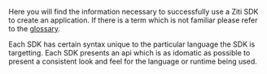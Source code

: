 Here you will find the information necessary to successfully use a Ziti SDK to create an application. If there is a term
which is not familiar please refer to the [glossary](../glossary/index.md).

Each SDK has certain syntax unique to the particular language the SDK is targetting. Each SDK presents an api which is
as idomatic as possible to present a consistent look and feel for the language or runtime being used.

